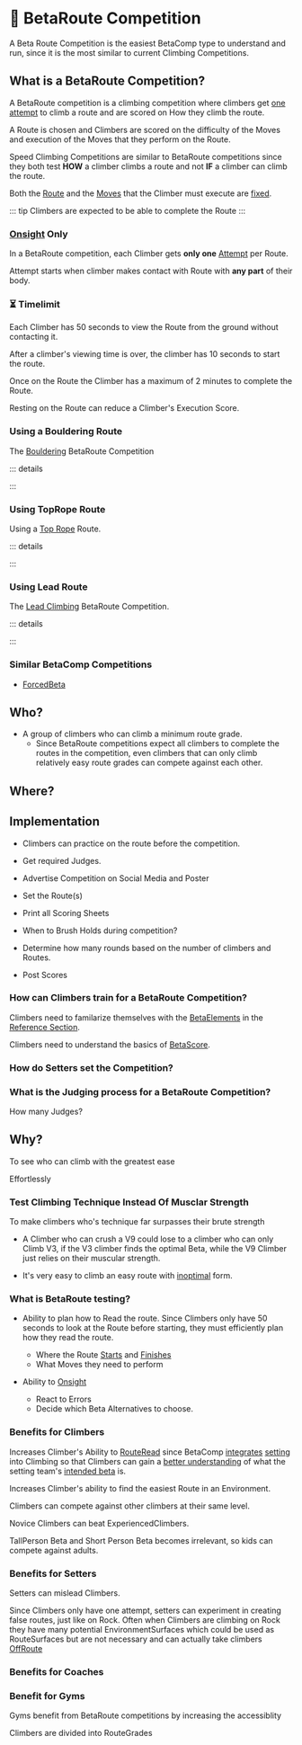 # 🔺 <route>BetaRoute Competition</route>

A Beta Route Competition is the easiest BetaComp type to understand and run, since it is the most similar to current Climbing Competitions. 

## What is a BetaRoute Competition?

A BetaRoute competition is a climbing competition where climbers get [one attempt](/reference/CompType/BetaRoute#onsight-only) to climb a route and are scored on How they climb the route. 

A Route is chosen and Climbers are scored on the difficulty of the Moves and execution of the Moves that they perform on the Route.

Speed Climbing Competitions are similar to BetaRoute competitions since they both test **HOW** a climber climbs a route and not **IF** a climber can climb the route.

Both the [<route>Route</route>](/reference/Route/RouteOverview) and the [Moves](/reference/Move/MoveOverview) that the Climber must execute are [fixed](/reference/Glossary#fixed).



::: tip 
Climbers are expected to be able to complete the Route
:::

### [Onsight](/reference/Glossary#onsight) Only

In a BetaRoute competition, each Climber gets **only one** [Attempt](/reference/Glossary#attempt) per Route.

Attempt starts when climber makes contact with Route with **any part** of their body.

### ⏳ Timelimit

Each Climber has 50 seconds to view the Route from the ground without contacting it.

After a climber's viewing time is over, the climber has 10 seconds to start the route.

Once on the Route the Climber has a maximum of 2 minutes to complete the Route.

Resting on the Route can reduce a Climber's Execution Score.

### Using a Bouldering Route

The [Bouldering](/reference/Glossary#bouldering) BetaRoute Competition 

::: details


:::

### Using TopRope Route

Using a [Top Rope](/reference/Glossary#top-rope) Route.

::: details


:::


### Using Lead Route

The [Lead Climbing](/reference/Glossary#lead-climbing) BetaRoute Competition.

::: details


:::


### Similar BetaComp Competitions

- [ForcedBeta](/reference/CompType/ForcedBeta)


## Who?

- A group of climbers who can climb a minimum route grade.
    - Since BetaRoute competitions expect all climbers to complete the routes in the competition, even climbers that can only climb relatively easy route grades can compete against each other. 

## Where?



## Implementation

- Climbers can practice on the route before the competition.
- Get required Judges.
- Advertise Competition on Social Media and Poster

- Set the Route(s)
- Print all Scoring Sheets

- When to Brush Holds during competition?
- Determine how many rounds based on the number of climbers and Routes.

- Post Scores

### How can Climbers train for a BetaRoute Competition?

Climbers need to familarize themselves with the [BetaElements](/reference/Beta/WhatBetaSystem#BetaElements) in the [Reference Section](/reference/ReferenceOverview).

Climbers need to understand the basics of [BetaScore](/reference/Score/Overview).

### How do Setters set the Competition?


### What is the Judging process for a BetaRoute Competition?

How many Judges?

## Why?

To see who can climb with the greatest ease

Effortlessly

### Test Climbing Technique Instead Of Musclar Strength

To make climbers who's technique far surpasses their brute strength

- A Climber who can crush a V9 could lose to a climber who can only Climb V3, if the V3 climber finds the optimal Beta, while the V9 Climber just relies on their muscular strength.

- It's very easy to climb an easy route with [inoptimal](/reference/Scoring/Overview#) form.


### What is BetaRoute testing?

- Ability to plan how to Read the route. Since Climbers only have 50 seconds to look at the Route before starting, they must efficiently plan how they read the route.
    - Where the Route [Starts]() and [Finishes]()
    - What Moves they need to perform

- Ability to [Onsight](/reference/Glossary#onsight)
    - React to Errors
    - Decide which Beta Alternatives to choose.



### Benefits for Climbers

Increases Climber's Ability to [RouteRead](/reference/Beta/BetaAction/ReadBeta#route-reading) since BetaComp [integrates](/guide/Why/Value#integrates) [setting](/officials/Setter/Overview) into Climbing so that Climbers can gain a [better understanding](/reference/Environment/EnvironmentOverview) of what the setting team's [intended beta](/reference/CompType/ForcedBeta) is. 

Increases Climber's ability to find the easiest Route in an Environment.

Climbers can compete against other climbers at their same level. 

Novice Climbers can beat ExperiencedClimbers.

TallPerson Beta and Short Person Beta becomes irrelevant, so kids can compete against adults.

### Benefits for Setters

Setters can mislead Climbers.

Since Climbers only have one attempt, setters can experiment in creating false routes, just like on Rock. Often when Climbers are climbing on Rock they have many potential EnvironmentSurfaces which could be used as RouteSurfaces but are not necessary and can actually take climbers [OffRoute](/reference/Glossary#offroute) 

### Benefits for Coaches



### Benefit for Gyms 

Gyms benefit from BetaRoute competitions by increasing the accessiblity


Climbers are divided into RouteGrades





